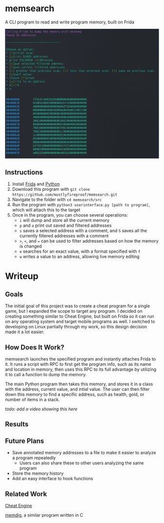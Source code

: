 # memsearch

A CLI program to read and write program memory, built on Frida

![Main Menu](img/img1.png)

## Instructions

1. Install [Frida](https://frida.re/) and [Python](https://www.python.org/downloads/)
2. Download this program with `git clone https://github.com/mostlyfireproof/memsearch.git`
3. Navigate to the folder with `cd memsearch/src`
4. Run the program with `python3 userinterface.py [path to program]`, which will attach this to the target
5. Once in the program, you can choose several operations:
    * `i` will dump and store all the current memory
    * `p` and `a` print out saved and filtered addresses
    * `s` saves a selected address with a comment, and `S` saves all the currently filtered addresses with a comment
    * `>`, `<`, and `=` can be used to filter addresses based on how the memory is changed
    * `e` searches for an exact value, with a format specified with `f`
    * `w` writes a value to an address, allowing live memory editing

# Writeup

## Goals

The initial goal of this project was to create a cheat program for a single game,
but I expanded the scope to target any program.
I decided on creating something similar to Cheat Engine,
but built on Frida so it can run on any operating system and target mobile programs as well.
I switched to developing on Linux partially through my work, so this design decision made it a lot easier.

## How Does It Work?

memsearch launches the specified program and instantly attaches Frida to it. 
It runs a script with RPC to first get the program info, such as its name and location in memory,
then uses this RPC to its full advantage by utilizing it to call a function to dump the memory.

The main Python program then takes this memory, 
and stores it in a class with the address, current value, and intial value.
The user can then filter down this memory to find a specific address, such as health, gold, 
or number of items in a stack.

*todo: add a video showing this here*


## Results

## Future Plans

* Save annotated memory addresses to a file to make it easier to analyze a program repeatedly
  * Users can also share these to other users analyzing the same program
* Store the memory history
* Add an easy interface to hook functions

## Related Work

[Cheat Engine](https://cheatengine.org/)

[memdig](https://github.com/skeeto/memdig), a similar program written in C

